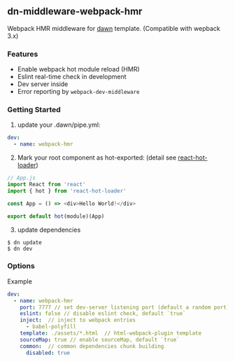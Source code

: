 
## dn-middleware-webpack-hmr

Webpack HMR middleware for [dawn](https://alibaba.github.io/dawn/) template. (Compatible with wepback 3.x)

### Features

- Enable webpack hot module reload (HMR)
- Eslint real-time check in development
- Dev server inside
- Error reporting by `webpack-dev-middleware`

### Getting Started

1. update your .dawn/pipe.yml:

```yaml
dev:
  - name: webpack-hmr

```


2. Mark your root component as hot-exported: (detail see [react-hot-loader](https://github.com/gaearon/react-hot-loader))

```js
// App.js
import React from 'react'
import { hot } from 'react-hot-loader'

const App = () => <div>Hello World!</div>

export default hot(module)(App)
```

3. update dependencies 

```shell
$ dn update
$ dn dev
```

### Options

Example

```yaml
dev:
  - name: webpack-hmr
    port: 7777 // set dev-server listening port (default a random port)
    eslint: false // disable eslint check, default `true`
    inject:  // inject to webpack entries
      - babel-polyfill  
    template: ./assets/*.html  // html-webpack-plugin template 
    sourceMap: true // enable sourceMap, default `true`
    common:  // common dependencies chunk building
      disabled: true 
    
```




